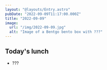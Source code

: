 ```yaml
---
layout: "@layouts/Entry.astro"
pubDate: "2022-09-09T11:17:00.000Z"
title: "2022-09-09"
image:
  url: "/img/2022-09-09.jpg"
  alt: "Image of a Bentgo bento box with ???"
---
```


## Today's lunch

- ???
